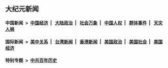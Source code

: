 ## 大纪元新闻

#### 中国新闻 &nbsp;>&nbsp; [中国经济](indexes/ncid283/README.md?11142045) &nbsp;| &nbsp; [大陆政治](indexes/ncid277/README.md?11142045) &nbsp;| &nbsp; [社会万象](indexes/ncid282/README.md?11142045) &nbsp;| &nbsp; [中国人权](indexes/ncid278/README.md?11142045) &nbsp;| &nbsp; [群体事件](indexes/ncid279/README.md?11142045) &nbsp;| &nbsp; [天灾人祸](indexes/ncid280/README.md?11142045)

#### 国际新闻 &nbsp;>&nbsp; [美中关系](indexes/nf1412576/README.md?11142045) &nbsp;| &nbsp; [台湾新闻](indexes/ncid1349361/README.md?11142045) &nbsp;| &nbsp; [香港新闻](indexes/ncid1349362/README.md?11142045) &nbsp;| &nbsp; [美国政治](indexes/ncid1078159/README.md?11142045) &nbsp;| &nbsp; [美国社会](indexes/ncid1078160/README.md?11142045) &nbsp;| &nbsp; [美国经济](indexes/ncid1078158/README.md?11142045)

#### 特别专题 &nbsp;>&nbsp; [中共百年历史](https://github.com/epoch-news/epoch-special/blob/master/README.md?11142045)  
